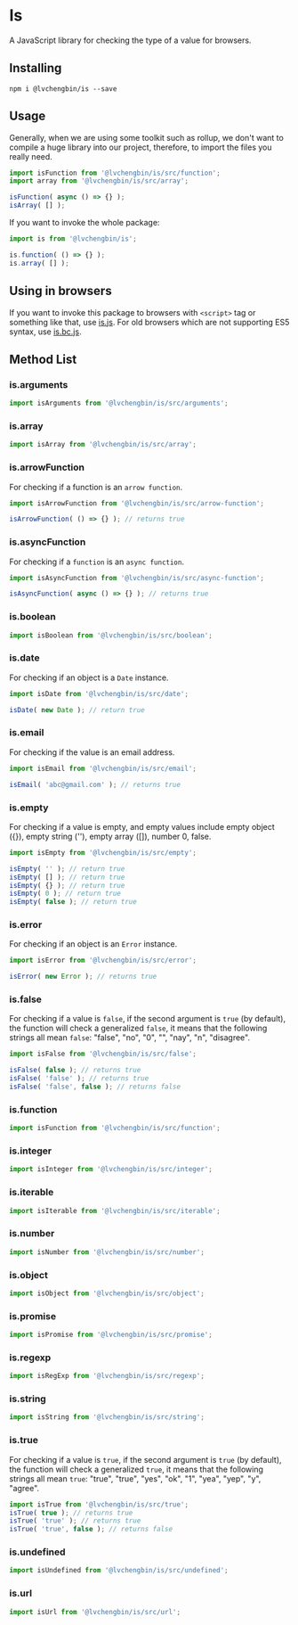 # Is

A JavaScript library for checking the type of a value for browsers.

## Installing

```
npm i @lvchengbin/is --save
```

## Usage

Generally, when we are using some toolkit such as rollup, we don't want to compile a huge library into our project, therefore, to import the files you really need.

```js
import isFunction from '@lvchengbin/is/src/function';
import array from '@lvchengbin/is/src/array';

isFunction( async () => {} );
isArray( [] );
```

If you want to invoke the whole package:

```js
import is from '@lvchengbin/is';

is.function( () => {} );
is.array( [] );
```

## Using in browsers

If you want to invoke this package to browsers with `<script>` tag or something like that, use [is.js](https://raw.githubusercontent.com/LvChengbin/is/master/dist/is.js). For old browsers which are not supporting ES5 syntax, use [is.bc.js](https://raw.githubusercontent.com/LvChengbin/is/master/dist/is.bc.js).

## Method List

### is.arguments

```js
import isArguments from '@lvchengbin/is/src/arguments';
```

### is.array

```js
import isArray from '@lvchengbin/is/src/array';
```

### is.arrowFunction

For checking if a function is an `arrow function`.

```js
import isArrowFunction from '@lvchengbin/is/src/arrow-function';

isArrowFunction( () => {} ); // returns true
```

### is.asyncFunction

For checking if a `function` is an `async function`.

```js
import isAsyncFunction from '@lvchengbin/is/src/async-function';

isAsyncFunction( async () => {} ); // returns true
```

### is.boolean

```js
import isBoolean from '@lvchengbin/is/src/boolean';
```

### is.date

For checking if an object is a `Date` instance.

```js
import isDate from '@lvchengbin/is/src/date';

isDate( new Date ); // return true
```

### is.email

For checking if the value is an email address.

```js
import isEmail from '@lvchengbin/is/src/email';

isEmail( 'abc@gmail.com' ); // returns true
```

### is.empty

For checking if a value is empty, and empty values include empty object ({}), empty string (''), empty array ([]), number 0, false.

```js
import isEmpty from '@lvchengbin/is/src/empty';

isEmpty( '' ); // return true
isEmpty( [] ); // return true
isEmpty( {} ); // return true
isEmpty( 0 ); // return true
isEmpty( false ); // return true
```

### is.error

For checking if an object is an `Error` instance.

```js
import isError from '@lvchengbin/is/src/error';

isError( new Error ); // returns true
```

### is.false

For checking if a value is `false`, if the second argument is `true` (by default), the function will check a generalized `false`, it means that the following strings all mean `false`: "false", "no", "0", "", "nay", "n", "disagree".

```js
import isFalse from '@lvchengbin/is/src/false';

isFalse( false ); // returns true
isFalse( 'false' ); // returns true
isFalse( 'false', false ); // returns false
```

### is.function

```js
import isFunction from '@lvchengbin/is/src/function';
```

### is.integer

```js
import isInteger from '@lvchengbin/is/src/integer';
```

### is.iterable

```js
import isIterable from '@lvchengbin/is/src/iterable';
```

### is.number

```js
import isNumber from '@lvchengbin/is/src/number';
```

### is.object

```js
import isObject from '@lvchengbin/is/src/object';
```

### is.promise

```js
import isPromise from '@lvchengbin/is/src/promise';
```

### is.regexp

```js
import isRegExp from '@lvchengbin/is/src/regexp';
```

### is.string

```js
import isString from '@lvchengbin/is/src/string';
```

### is.true

For checking if a value is `true`, if the second argument is `true` (by default), the function will check a generalized `true`, it means that the following strings all mean `true`: "true", "true", "yes", "ok", "1", "yea", "yep", "y", "agree".

```js
import isTrue from '@lvchengbin/is/src/true';
isTrue( true ); // returns true
isTrue( 'true' ); // returns true
isTrue( 'true', false ); // returns false
```

### is.undefined

```js
import isUndefined from '@lvchengbin/is/src/undefined';
```

### is.url

```js
import isUrl from '@lvchengbin/is/src/url';
```
